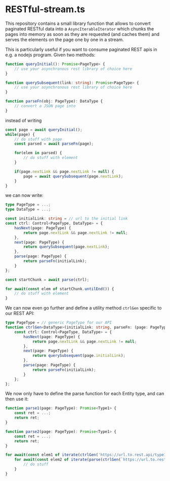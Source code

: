 # RESTful-stream.ts

This repository contains a small library function that allows to convert paginated RESTful data into a `AsyncIterableIterator`
which chunks the pages into memory as soon as they are requested (and caches them) and serves the elements on the page one by one
in a stream.

This is particularly useful if you want to consume paginated REST apis in e.g. a nodejs program. Given two methods:

```typescript
function queryInitial(): Promise<PageType> {
    // use your asynchronous rest library of choice here
}

function querySubsequent(link: string): Promise<PageType> {
    // use your asynchronous rest library of choice here
}

function parseFn(obj: PageType): DataType {
    // convert a JSON page into 
}
```

instead of writing

```typescript
const page = await queryInitial();
while(page) {
    // do stuff with page
    const parsed = await parseFn(page);

    for(elem in parsed) {
        // do stuff with element
    }

    if(page.nextLink && page.nextLink != null) {
        page = await querySubsequent(page.nextLink);
    }
}
```

we can now write:

```typescript
type PageType = ...;
type DataType = ...;

const initialLink: string = // url to the initial link
const ctrl: Control<PageType, DataType> = {
    hasNext(page: PageType) {
        return page.nextLink && page.nextLink != null;
    },
    next(page: PageType) {
        return querySubsequent(page.nextLink);
    },
    parse(page: PageType) {
        return parseFn(initialLink);
    }
};

const startChunk = await parse(ctrl);

for await(const elem of startChunk.untilEnd()) {
    // do stuff with element
}
```

We can now even go further and define a utility method `ctrlGen` specific to our REST API:

```typescript
type PageType = // generic PageType for our API
function ctrlGen<DataType>(initialLink: string, parseFn: (page: PageType) => Promise<DataType>) {
    const ctrl: Control<PageType, DataType> = {
        hasNext(page: PageType) {
            return page.nextLink && page.nextLink != null;
        },
        next(page: PageType) {
            return querySubsequent(page.initialLink);
        },
        parse(page: PageType) {
            return parseFn(initialLink);
        }
    };
};
```

We now only have to define the parse function for each Entity type, and can then use it:

```typescript
function parse1(page: PageType): Promise<Type1> {
    const ret = ...;
    return ret;
}

function parse2(page: PageType): Promise<Type1> {
    const ret = ...;
    return ret;
}

for await(const elem1 of iterate(ctrlGen('https://url.to.rest.api/type1', parse1))) {
    for await(const elem2 of iterate(parse(ctrlGen(`https://url.to.rest.api/${type1.id}/type2`, parse2))) {
        // do stuff
    }
}
```